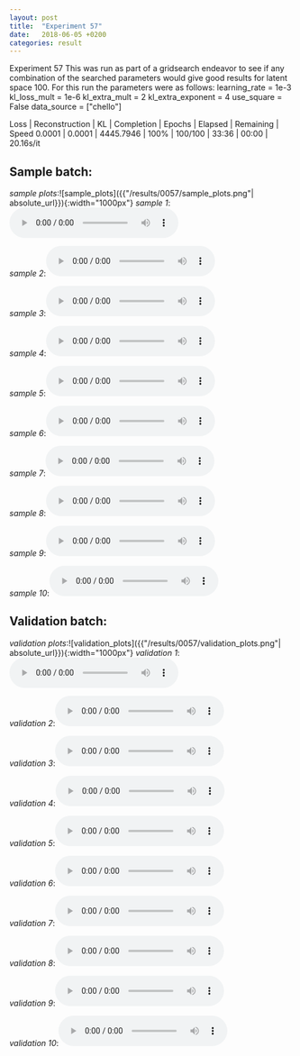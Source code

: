 ```yaml
---
layout: post
title:  "Experiment 57"
date:   2018-06-05 +0200
categories: result
---
```

Experiment 57
This was run as part of a gridsearch endeavor to see if any combination of the searched parameters would give good results for latent space 100.
For this run the parameters were as follows:
learning_rate = 1e-3
kl_loss_mult = 1e-6
kl_extra_mult = 2
kl_extra_exponent = 4
use_square = False
data_source = ["chello"]

Loss | Reconstruction | KL | Completion | Epochs | Elapsed | Remaining | Speed
0.0001 | 0.0001 | 4445.7946 | 100% | 100/100 | 33:36 | 00:00 | 20.16s/it



## **Sample batch**:
_sample plots_:![sample_plots]({{"/results/0057/sample_plots.png"| absolute_url}}){:width="1000px"}
_sample 1_:<audio src="/ResultsOverview/results/0057/sample_1.wav" controls preload></audio>

_sample 2_:<audio src="/ResultsOverview/results/0057/sample_2.wav" controls preload></audio>

_sample 3_:<audio src="/ResultsOverview/results/0057/sample_3.wav" controls preload></audio>

_sample 4_:<audio src="/ResultsOverview/results/0057/sample_4.wav" controls preload></audio>

_sample 5_:<audio src="/ResultsOverview/results/0057/sample_5.wav" controls preload></audio>

_sample 6_:<audio src="/ResultsOverview/results/0057/sample_6.wav" controls preload></audio>

_sample 7_:<audio src="/ResultsOverview/results/0057/sample_7.wav" controls preload></audio>

_sample 8_:<audio src="/ResultsOverview/results/0057/sample_8.wav" controls preload></audio>

_sample 9_:<audio src="/ResultsOverview/results/0057/sample_9.wav" controls preload></audio>

_sample 10_:<audio src="/ResultsOverview/results/0057/sample_10.wav" controls preload></audio>

## **Validation batch**:
_validation plots_:![validation_plots]({{"/results/0057/validation_plots.png"| absolute_url}}){:width="1000px"}
_validation 1_:<audio src="/ResultsOverview/results/0057/validation_1.wav" controls preload></audio>

_validation 2_:<audio src="/ResultsOverview/results/0057/validation_2.wav" controls preload></audio>

_validation 3_:<audio src="/ResultsOverview/results/0057/validation_3.wav" controls preload></audio>

_validation 4_:<audio src="/ResultsOverview/results/0057/validation_4.wav" controls preload></audio>

_validation 5_:<audio src="/ResultsOverview/results/0057/validation_5.wav" controls preload></audio>

_validation 6_:<audio src="/ResultsOverview/results/0057/validation_6.wav" controls preload></audio>

_validation 7_:<audio src="/ResultsOverview/results/0057/validation_7.wav" controls preload></audio>

_validation 8_:<audio src="/ResultsOverview/results/0057/validation_8.wav" controls preload></audio>

_validation 9_:<audio src="/ResultsOverview/results/0057/validation_9.wav" controls preload></audio>

_validation 10_:<audio src="/ResultsOverview/results/0057/validation_10.wav" controls preload></audio>
